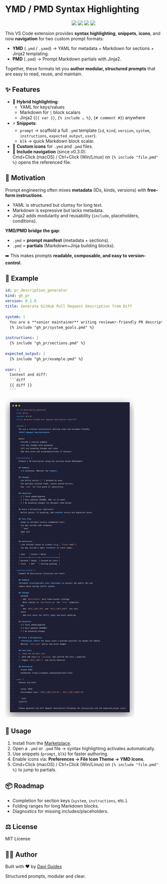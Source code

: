 # YMD / PMD Syntax Highlighting

<p align="center">
  <a href="./LICENSE"><img src="https://img.shields.io/badge/license-MIT-green.svg"></a>
  <a href="http://daviguides.github.io"><img src="https://img.shields.io/badge/built%20with-%E2%9D%A4%EF%B8%8F%20by%20Davi%20Guides-orange"></a>
  <a href="https://marketplace.visualstudio.com/items?itemName=daviguides.ymd-syntax"><img src="https://img.shields.io/badge/language-VSCode%20Extension-blue"></a>
  <a href="https://marketplace.visualstudio.com/items?itemName=daviguides.ymd-syntax"><img src="https://img.shields.io/badge/highlight-YAML%20+%20Markdown%20+%20Jinja2-purple"></a>
</p>

This VS Code extension provides **syntax highlighting**, **snippets**, **icons**, and now **navigation** for two custom prompt formats:

- **YMD** (`.ymd` / `.yamd`) → YAML for metadata + Markdown for sections + Jinja2 templating.  
- **PMD** (`.pmd`) → Prompt Markdown partials with Jinja2.  

Together, these formats let you **author modular, structured prompts** that are easy to read, reuse, and maintain.

## ✨ Features

- 📑 **Hybrid highlighting**:
  - YAML for keys/values
  - Markdown for `|` block scalars
  - Jinja2 (`{{ var }}`, `{% include … %}`, `{# comment #}`) anywhere
- ⚡ **Snippets**:
  - `prompt` → scaffold a full `.ymd` template (`id`, `kind`, `version`, `system`, `instructions`, `expected_output`, `user`).  
  - `blk` → quick Markdown block scalar.  
- 💬 **Custom icons** for `.ymd` and `.pmd` files.  
- 🧭 **Include navigation** (since v0.3.0):  
  Cmd+Click (macOS) / Ctrl+Click (Win/Linux) on `{% include "file.pmd" %}` opens the referenced file.  

## 🎯 Motivation

Prompt engineering often mixes **metadata** (IDs, kinds, versions) with **free-form instructions**.  

- YAML is structured but clumsy for long text.  
- Markdown is expressive but lacks metadata.  
- Jinja2 adds modularity and reusability (`include`, placeholders, conditions).  

**YMD/PMD bridge the gap**:  
- `.ymd` = **prompt manifest** (metadata + sections).  
- `.pmd` = **partials** (Markdown+Jinja building blocks).  

➡️ This makes prompts **readable, composable, and easy to version-control**.

## 📝 Example

````yaml
id: pr_description_generator
kind: gh_pr
version: 0.1.0
title: Generate GitHub Pull Request Description from Diff

system: |
  You are a **senior maintainer** writing reviewer-friendly PR descriptions.
  {% include "gh_pr/system_goals.pmd" %}

instructions: |
  {% include "gh_pr/sections.pmd" %}

expected_output: |
  {% include "gh_pr/example.pmd" %}

user: |
  Context and diff:
  ```diff
  {{ diff }}
  ```
````

![Screenshot](./images/screenshot.png)

## 🚀 Usage

1. Install from the [Marketplace](https://marketplace.visualstudio.com/items?itemName=daviguides.ymd-syntax).  
2. Open a `.ymd` or `.pmd` file → syntax highlighting activates automatically.  
3. Use snippets (`prompt`, `blk`) for faster authoring.  
4. Enable icons via: **Preferences → File Icon Theme → YMD Icons**.  
5. Cmd+Click (macOS) / Ctrl+Click (Win/Linux) on `{% include "file.pmd" %}` to jump to partials.  

## 📦 Roadmap

- Completion for section keys (`system`, `instructions`, etc.).  
- Folding ranges for long Markdown blocks.  
- Diagnostics for missing includes/placeholders.  

## ⚖️ License

MIT License

## 👨‍💼 Author

Built with ❤️ by [Davi Guides](http://daviguides.github.io)

Structured prompts, modular and clear.
